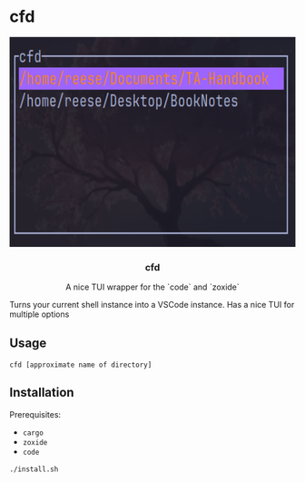 # **cfd**

<p align="center">
  <a href="https://github.com/reesehatfield/">
    <img src="./img/sample.png" alt="tui sample" width="600" height="370">
  </a>
</p>

<h3 align="center"><strong>cfd</strong></h3>

<p align="center">
    A nice TUI wrapper for the `code` and `zoxide`
      <br>
</p>


Turns your current shell instance into a VSCode instance. 
Has a nice TUI for multiple options

## Usage
```
cfd [approximate name of directory]
```

## Installation
Prerequisites:
  - `cargo`
  - `zoxide`
  - `code`

```bash
./install.sh
```


